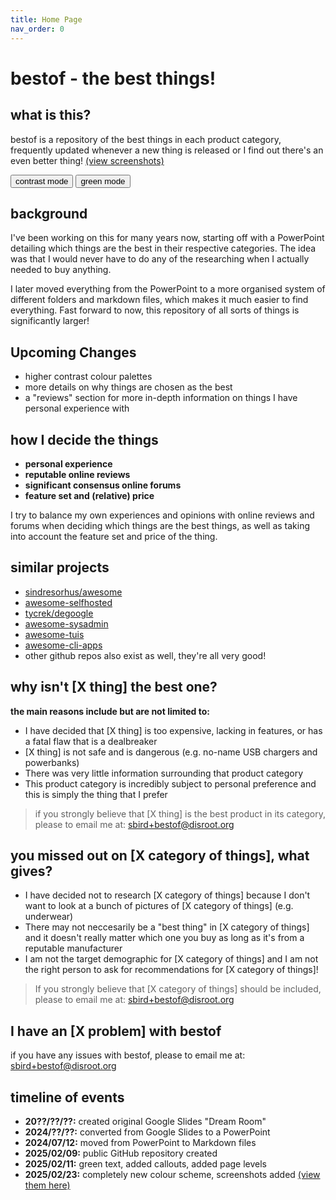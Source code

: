 ```yaml
---
title: Home Page
nav_order: 0
---
```

# bestof - the best things!

## what is this?

bestof is a repository of the best things in each product category, frequently updated whenever a new thing is released or I find out there's an even better thing! [(view screenshots)](screenshots.md)

<button type="button" name="button" class="btn" onclick="jtd.setTheme('contrast')">contrast mode</button>
<button type="button" name="button" class="btn" onclick="jtd.setTheme('green')">green mode</button>


## background

I've been working on this for many years now, starting off with a PowerPoint detailing which things are the best in their respective categories. The idea was that I would never have to do any of the researching when I actually needed to buy anything. 

I later moved everything from the PowerPoint to a more organised system of different folders and markdown files, which makes it much easier to find everything. Fast forward to now, this repository of all sorts of things is significantly larger!

## Upcoming Changes

- higher contrast colour palettes
- more details on why things are chosen as the best
- a "reviews" section for more in-depth information on things I have personal experience with

## how I decide the things

- **personal experience** 
- **reputable online reviews**
- **significant consensus online forums**
- **feature set and (relative) price**

I try to balance my own experiences and opinions with online reviews and forums when deciding which things are the best things, as well as taking into account the feature set and price of the thing.

## similar projects

- [sindresorhus/awesome](https://github.com/sindresorhus/awesome)
- [awesome-selfhosted](https://github.com/awesome-selfhosted/awesome-selfhosted)
- [tycrek/degoogle](https://tycrek.github.io/degoogle/)
- [awesome-sysadmin](https://github.com/awesome-foss/awesome-sysadmin)
- [awesome-tuis](https://github.com/rothgar/awesome-tuis)
- [awesome-cli-apps](https://github.com/agarrharr/awesome-cli-apps)
- other github repos also exist as well, they're all very good!

## why isn't \[X thing] the best one?

**the main reasons include but are not limited to:**
- I have decided that \[X thing] is too expensive, lacking in features, or has a fatal flaw that is a dealbreaker
- \[X thing] is not safe and is dangerous (e.g. no-name USB chargers and powerbanks)
- There was very little information surrounding that product category
- This product category is incredibly subject to personal preference and this is simply the thing that I prefer

> if you strongly believe that \[X thing] is the best product in its category, please to email me at: [sbird+bestof@disroot.org](mailto:sbird+bestof@disroot.org)

## you missed out on \[X category of things], what gives?

- I have decided not to research \[X category of things] because I don't want to look at a bunch of pictures of \[X category of things] (e.g. underwear)
- There may not neccesarily be a "best thing" in \[X category of things] and it doesn't really matter which one you buy as long as it's from a reputable manufacturer
- I am not the target demographic for \[X category of things] and I am not the right person to ask for recommendations for \[X category of things]!

> If you strongly believe that \[X category of things] should be included, please to email me at: [sbird+bestof@disroot.org](mailto:sbird+bestof@disroot.org)

## I have an \[X problem] with bestof

if you have any issues with bestof, please to email me at: [sbird+bestof@disroot.org](mailto:sbird+bestof@disroot.org)

## timeline of events

- **20??/??/??:** created original Google Slides "Dream Room"
- **2024/??/??:** converted from Google Slides to a PowerPoint
- **2024/07/12:** moved from PowerPoint to Markdown files
- **2025/02/09:** public GitHub repository created
- **2025/02/11:** green text, added callouts, added page levels
- **2025/02/23:** completely new colour scheme, screenshots added [(view them here)](screenshots.md)
